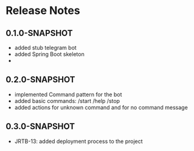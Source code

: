 # Release Notes

## 0.1.0-SNAPSHOT
* added stub telegram bot 
* added Spring Boot skeleton
* 
## 0.2.0-SNAPSHOT
* implemented Command pattern for the bot
* added basic commands: /start /help /stop 
* added actions for unknown command and for no command message

## 0.3.0-SNAPSHOT
* JRTB-13: added deployment process to the project